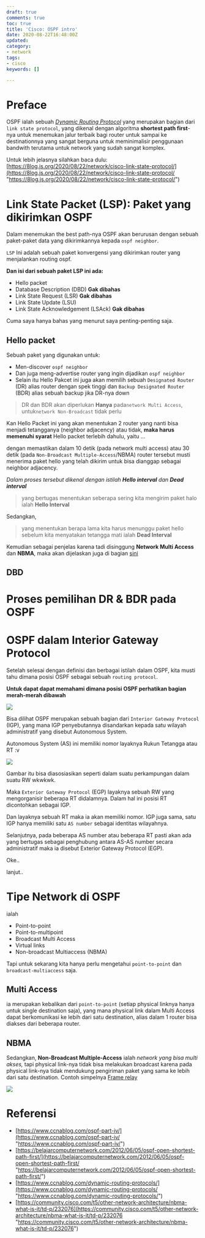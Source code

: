 ```yaml
---
draft: true
comments: true
toc: true
title: 'Cisco: OSPF intro'
date: 2020-08-22T16:48:00Z
updated: 
category:
- network
tags:
- cisco
keywords: []

---
```

# Preface

OSPF ialah sebuah [_Dynamic Routing Protocol_](https://www.ccnablog.com/dynamic-routing-protocols/) yang merupakan bagian dari `link state protocol`, yang dikenal dengan algoritma **shortest path first**-nya untuk menemukan jalur terbaik bagi router untuk sampai ke destinationnya yang sangat berguna untuk meminimalisir penggunaan bandwith terutama untuk network yang sudah sangat komplex.

Untuk lebih jelasnya silahkan baca dulu: [https://8log.js.org/2020/08/22/network/cisco-link-state-protocol/](https://8log.js.org/2020/08/22/network/cisco-link-state-protocol/ "https://8log.js.org/2020/08/22/network/cisco-link-state-protocol/")

# Link State Packet (LSP): Paket yang dikirimkan OSPF

Dalam menemukan the best path-nya OSPF akan berurusan dengan sebuah paket-paket data yang dikirimkannya kepada `ospf neighbor`.

`LSP` Ini adalah sebuah paket konvergensi yang dikirimkan router yang menjalankan routing ospf.

**Dan isi dari sebuah paket LSP ini ada:**

* Hello packet
* Database Description (DBD) **Gak dibahas**
* Link State Request (LSR) **Gak dibahas**
* Link State Update (LSU) 
* Link State Acknowledgement (LSAck) **Gak dibahas**

Cuma saya hanya bahas yang menurut saya penting-penting saja.

## Hello packet

Sebuah paket yang digunakan untuk:

* Men-discover `ospf neighbor`
* Dan juga meng-advertise router yang ingin dijadikan `ospf neighbor`
* Selain itu Hello Pakcet ini juga akan memilih sebuah `Designated Router` (DR) alias router dengan spek tinggi dan `Backup Designated Router` (BDR) alias sebuah backup jika DR-nya down

> DR dan BDR akan diperlukan **Hanya** pada`network Multi Access`, untuk`network Non-Broadcast` tidak perlu

Kan Hello Packet ini yang akan menentukan 2 router yang nanti bisa menjadi tetangganya (neighbor adjacency) atau tidak, **maka harus memenuhi syarat** Hello packet terlebih dahulu, yaitu ...

dengan memastikan dalam 10 detik (pada network multi access) atau 30 detik (pada `Non-Broadcast Multiple-Access`/NBMA) router tersebut musti menerima paket hello yang telah dikirim untuk bisa dianggap sebagai neighbor adjacency.

_Dalam proses tersebut dikenal dengan istilah **Hello interval** dan **Dead interval**_

> yang bertugas menentukan seberapa sering kita mengirim paket halo ialah **Hello Interval**

Sedangkan,

> yang menentukan berapa lama kita harus menunggu paket hello sebelum kita menyatakan tetangga mati ialah **Dead Interval**

Kemudian sebagai penjelas karena tadi disinggung **Network Multi Access** dan **NBMA**, maka akan dijelaskan juga di bagian [sini](https://8log.js.org/2020/08/22/network/cisco-ospf-intro/#Tipe-Network-di-OSPF)

## DBD 

# Proses pemilihan DR & BDR pada OSPF

# OSPF dalam Interior Gateway Protocol

Setelah selesai dengan definisi dan berbagai istilah dalam OSPF, kita musti tahu dimana posisi OSPF sebagai sebuah `routing protocol`.

**Untuk dapat dapat memahami dimana posisi OSPF perhatikan bagian merah-merah dibawah**

![](/images/070214_1740_dynamicrout2.png)

Bisa dilihat OSPF merupakan sebuah bagian dari `Interior Gateway Protocol` (IGP), yang mana IGP penyebutannya disandarkan kepada satu wilayah administratif yang disebut Autonomous System.

Autonomous System (AS) ini memiliki nomor layaknya Rukun Tetangga atau RT :v

![](/images/ic196634.gif)

Gambar itu bisa diasosiasikan seperti dalam suatu perkampungan dalam suatu RW wkwkwk.

Maka `Exterior Gateway Protocol` (EGP) layaknya sebuah RW yang mengorganisir beberapa RT didalamnya. Dalam hal ini posisi RT dicontohkan sebagai IGP.

Dan layaknya sebuah RT maka ia akan memiliki nomor. IGP juga sama, satu IGP hanya memiliki satu `AS number` sebagai identitas wilayahnya.

Selanjutnya, pada beberapa AS number atau beberapa RT pasti akan ada yang bertugas sebagai penghubung antara AS-AS number secara administratif maka ia disebut Exterior Gateway Protocol (EGP).

Oke..

lanjut..

# Tipe Network di OSPF

ialah

* Point-to-point
* Point-to-multipoint
* Broadcast Multi Access
* Virtual links
* Non-broadcast Multiaccess (NBMA)

Tapi untuk sekarang kita hanya perlu mengetahui `point-to-point` dan `broadcast-multiaccess` saja.

## Multi Access

ia merupakan kebalikan dari `point-to-point` (setiap physical linknya hanya untuk single destination saja), yang mana physical link dalam Multi Access dapat berkomunikasi ke lebih dari satu destination, alias dalam 1 router bisa diakses dari beberapa router.

## NBMA

Sedangkan, **Non-Broadcast Multiple-Access** ialah _network yang bisa multi akses,_ tapi physical link-nya tidak bisa melakukan broadcast karena pada physical link-nya tidak mendukung pengiriman paket yang sama ke lebih dari satu destination. Contoh simpelnya [Frame relay](https://mudji.net/press/?p=111)

![](/images/screenshot_3.png)

# Referensi

* [https://www.ccnablog.com/ospf-part-iv/](https://www.ccnablog.com/ospf-part-iv/ "https://www.ccnablog.com/ospf-part-iv/")
* [https://belajarcomputernetwork.com/2012/06/05/ospf-open-shortest-path-first/](https://belajarcomputernetwork.com/2012/06/05/ospf-open-shortest-path-first/ "https://belajarcomputernetwork.com/2012/06/05/ospf-open-shortest-path-first/")
* [https://www.ccnablog.com/dynamic-routing-protocols/](https://www.ccnablog.com/dynamic-routing-protocols/ "https://www.ccnablog.com/dynamic-routing-protocols/")
* [https://community.cisco.com/t5/other-network-architecture/nbma-what-is-it/td-p/232076](https://community.cisco.com/t5/other-network-architecture/nbma-what-is-it/td-p/232076 "https://community.cisco.com/t5/other-network-architecture/nbma-what-is-it/td-p/232076")